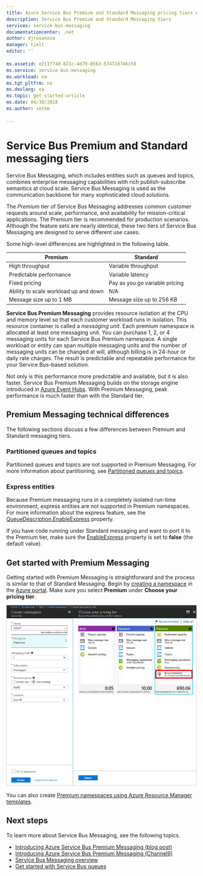 ```yaml
---
title: Azure Service Bus Premium and Standard Messaging pricing tiers overview | Microsoft Docs
description: Service Bus Premium and Standard Messaging tiers
services: service-bus-messaging
documentationcenter: .net
author: djrosanova
manager: timlt
editor: ''

ms.assetid: e211774d-821c-4d79-8563-57472d746c58
ms.service: service-bus-messaging
ms.workload: na
ms.tgt_pltfrm: na
ms.devlang: na
ms.topic: get-started-article
ms.date: 04/30/2018
ms.author: sethm

---
```

# Service Bus Premium and Standard messaging tiers

Service Bus Messaging, which includes entities such as queues and topics, combines enterprise messaging capabilities with rich publish-subscribe semantics at cloud scale. Service Bus Messaging is used as the communication backbone for many sophisticated cloud solutions.

The *Premium* tier of Service Bus Messaging addresses common customer requests around scale, performance, and availability for mission-critical applications. The Premium tier is recommended for production scenarios. Although the feature sets are nearly identical, these two tiers of Service Bus Messaging are designed to serve different use cases.

Some high-level differences are highlighted in the following table.

| Premium | Standard |
| --- | --- |
| High throughput |Variable throughput |
| Predictable performance |Variable latency |
| Fixed pricing |Pay as you go variable pricing |
| Ability to scale workload up and down |N/A |
| Message size up to 1 MB |Message size up to 256 KB |

**Service Bus Premium Messaging** provides resource isolation at the CPU and memory level so that each customer workload runs in isolation. This resource container is called a *messaging unit*. Each premium namespace is allocated at least one messaging unit. You can purchase 1, 2, or 4 messaging units for each Service Bus Premium namespace. A single workload or entity can span multiple messaging units and the number of messaging units can be changed at will, although billing is in 24-hour or daily rate charges. The result is predictable and repeatable performance for your Service Bus-based solution.

Not only is this performance more predictable and available, but it is also faster. Service Bus Premium Messaging builds on the storage engine introduced in [Azure Event Hubs](https://azure.microsoft.com/services/event-hubs/). With Premium Messaging, peak performance is much faster than with the Standard tier.

## Premium Messaging technical differences

The following sections discuss a few differences between Premium and Standard messaging tiers.

### Partitioned queues and topics

Partitioned queues and topics are not supported in Premium Messaging. For more information about partitioning, see [Partitioned queues and topics](service-bus-partitioning.md).

### Express entities

Because Premium messaging runs in a completely isolated run-time environment, express entities are not supported in Premium namespaces. For more information about the express feature, see the [QueueDescription.EnableExpress](/dotnet/api/microsoft.servicebus.messaging.queuedescription.enableexpress#Microsoft_ServiceBus_Messaging_QueueDescription_EnableExpress) property.

If you have code running under Standard messaging and want to port it to the Premium tier, make sure the [EnableExpress](/dotnet/api/microsoft.servicebus.messaging.queuedescription.enableexpress#Microsoft_ServiceBus_Messaging_QueueDescription_EnableExpress) property is set to **false** (the default value).

## Get started with Premium Messaging

Getting started with Premium Messaging is straightforward and the process is similar to that of Standard Messaging. Begin by [creating a namespace](service-bus-create-namespace-portal.md) in the [Azure portal](https://portal.azure.com). Make sure you select **Premium** under **Choose your pricing tier**.

![create-premium-namespace][create-premium-namespace]

You can also create [Premium namespaces using Azure Resource Manager templates](https://azure.microsoft.com/resources/templates/101-servicebus-pn-ar/).

## Next steps

To learn more about Service Bus Messaging, see the following topics.

* [Introducing Azure Service Bus Premium Messaging (blog post)](http://azure.microsoft.com/blog/introducing-azure-service-bus-premium-messaging/)
* [Introducing Azure Service Bus Premium Messaging (Channel9)](https://channel9.msdn.com/Blogs/Subscribe/Introducing-Azure-Service-Bus-Premium-Messaging)
* [Service Bus Messaging overview](service-bus-messaging-overview.md)
* [Get started with Service Bus queues](service-bus-dotnet-get-started-with-queues.md)

<!--Image references-->

[create-premium-namespace]: ./media/service-bus-premium-messaging/select-premium-tier.png
